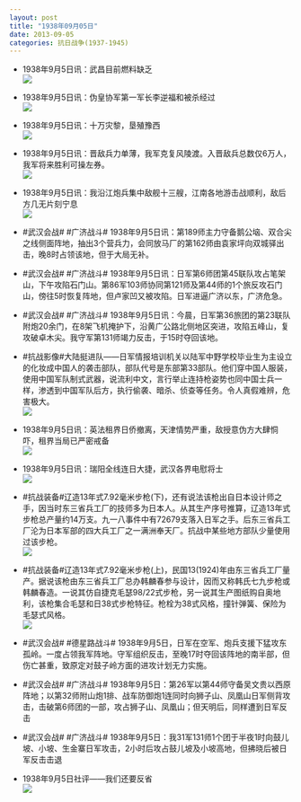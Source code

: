 ```yaml
---
layout: post
title: "1938年09月05日"
date: 2013-09-05
categories: 抗日战争(1937-1945)
---
```


<meta name="referrer" content="no-referrer" />

- 1938年9月5日讯：武昌目前燃料缺乏 <br/><img src="https://ww4.sinaimg.cn/large/aca367d8jw1e8byx84rbmj207x06kaah.jpg" />

- 1938年9月5日讯：伪皇协军第一军长李逆福和被杀经过 <br/><img src="https://ww3.sinaimg.cn/large/aca367d8jw1e8bxgq7aslj20ev1190yr.jpg" />

- 1938年9月5日讯：十万灾黎，垦殖豫西 <br/><img src="https://ww2.sinaimg.cn/large/aca367d8jw1e8bx8a9hgdj207v06kq3d.jpg" />

- 1938年9月5日讯：晋敌兵力单薄，我军克复风陵渡。入晋敌兵总数仅6万人，我军将来胜利可操左券。 <br/><img src="https://ww3.sinaimg.cn/large/aca367d8jw1e8bvs9jf8jj207e11ijtd.jpg" />

- 1938年9月5日讯：我沿江炮兵集中敌舰十三艘，江南各地游击战顺利，敌后方几无片刻宁息 <br/><img src="https://ww3.sinaimg.cn/large/aca367d8jw1e8bs9cg85lj207c10hgnw.jpg" />

- #武汉会战# #广济战斗# 1938年9月5日讯：第189师主力守备鹅公垴、双合尖之线侧面阵地，抽出3个营兵力，会同放马厂的第162师由袁家坪向双城驿出击，晚8时占领该地，但于大局无补。 

- #武汉会战# #广济战斗# 1938年9月5日讯：日军第6师团第45联队攻占笔架山，下午攻陷石门山。第86军103师协同第121师及第44师的1个旅反攻石门山，傍往5时恢复阵地，但卢家凹又被攻陷。日军进逼广济以东，广济危急。 

- #武汉会战# #广济战斗# 1938年9月5日讯：今晨，日军第36旅团的第23联队附炮20余门，在8架飞机掩护下，沿黄广公路北侧地区突进，攻陷五峰山，复攻破卓木尖。我守军第131师竭力反击，于15时夺回该地。 

- #抗战影像#大陆挺进队——日军情报培训机关以陆军中野学校毕业生为主设立的化妆成中国人的袭击部队，部队代号是东部第33部队。他们穿中国人服装，使用中国军队制式武器，说流利中文，言行举止连持枪姿势也同中国士兵一样，渗透到中国军队后方，执行偷袭、暗杀、侦查等任务。令人真假难辨，危害极大。 <br/><img src="https://ww3.sinaimg.cn/large/aca367d8jw1e8bmsafwfqj20hi0ds75d.jpg" />

- 1938年9月5日讯：英法租界日侨撤离，天津情势严重，敌授意伪方大肆恫吓，租界当局已严密戒备 <br/><img src="https://ww4.sinaimg.cn/large/aca367d8jw1e8bjlbp6dmj20er16kdkq.jpg" />

- 1938年9月5日讯：瑞阳全线连日大捷，武汉各界电慰将士 <br/><img src="https://ww4.sinaimg.cn/large/aca367d8jw1e8bhus72h9j205f0kv3zo.jpg" />

- #抗战装备#辽造13年式7.92毫米步枪(下)，还有说法该枪出自日本设计师之手，因当时东三省兵工厂的技师多为日本人。从其生产序号推算，辽造13年式步枪总产量约14万支。九一八事件中有72679支落入日军之手。后东三省兵工厂沦为日本军部的四大兵工厂之一满洲奉天厂。抗战中某些地方部队少量使用过该步枪。 <br/><img src="https://ww4.sinaimg.cn/large/aca367d8jw1e8bfuau0ktj20c10tugny.jpg" />

- #抗战装备#辽造13年式7.92毫米步枪(上)，民国13(1924)年由东三省兵工厂量产。据说该枪由东三省兵工厂总办韩麟春参与设计，因而又称韩氏七九步枪或韩麟春造。一说其仿自捷克毛瑟98/22式步枪，另一说其生产图纸购自奥地利，该枪集合毛瑟和日38式步枪特征。枪栓为38式风格，撞针弹簧、保险为毛瑟式风格。 <br/><img src="https://ww3.sinaimg.cn/large/aca367d8jw1e8be45k9u1j20c10htaar.jpg" />

- #武汉会战# #德星路战斗# 1938年9月5日，日军在空军、炮兵支援下猛攻东孤岭。一度占领我军阵地。守军组织反击，至晚17时夺回该阵地的南半部，但伤亡甚重，致原定对鼓子岭方面的进攻计划无力实施。 

- #武汉会战# #广济战斗# 1938年9月5日：第26军以第44师守备吴文贵以西原阵地；以第32师附山炮1排、战车防御炮1连同时向狮子山、凤凰山日军侧背攻击，击破第6师团的一部，攻占狮子山、凤凰山；但天明后，同样遭到日军反击 

- #武汉会战# #广济战斗# 1938年9月5日：我31军131师1个团于半夜1时向鼓儿坡、小坡、生金寨日军攻击，2小时后攻占鼓儿坡及小坡高地，但拂晓后被日军反击击退 

- 1938年9月5日社评——我们还要反省 <br/><img src="https://ww4.sinaimg.cn/large/aca367d8jw1e8b99r3l3yj20go0tijwy.jpg" />

